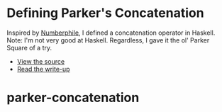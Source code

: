 Defining Parker's Concatenation
===============================

Inspired by [Numberphile], I defined a concatenation operator in
Haskell. Note: I'm not very good at Haskell. Regardless, I gave it the
ol' Parker Square of a try. 

 - [View the source][source]
 - [Read the write-up][doc]


[Numberphile]: https://www.youtube.com/watch?v=LgnoYsbI7Uc
[source]: about:blank
[doc]: about:blank
# parker-concatenation
